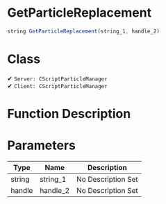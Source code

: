 # GetParticleReplacement
```js	
string GetParticleReplacement(string_1, handle_2)
```
# Class
✔ `Server: CScriptParticleManager`  
✔ `Client: CScriptParticleManager`  

# Function Description

# Parameters
Type|Name|Description
--|--|--
string|string_1|No Description Set
handle|handle_2|No Description Set
